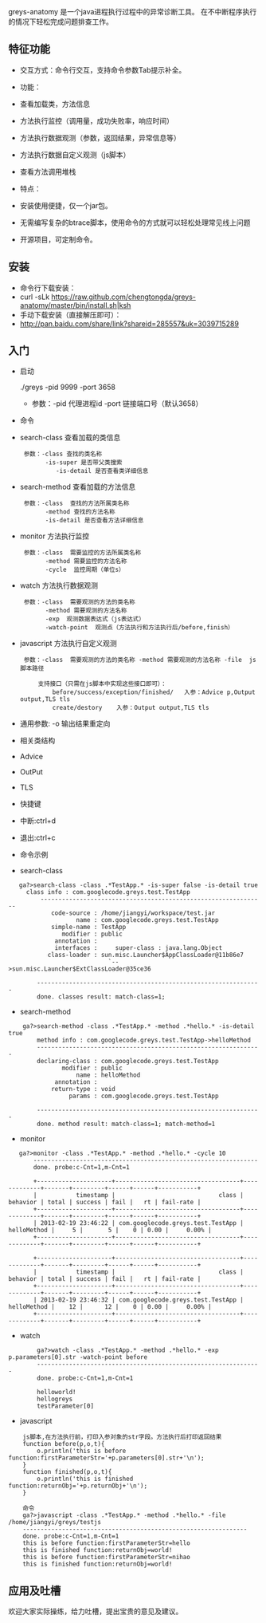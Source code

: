 greys-anatomy 是一个java进程执行过程中的异常诊断工具。
在不中断程序执行的情况下轻松完成问题排查工作。

## 特征功能
- 交互方式：命令行交互，支持命令参数Tab提示补全。

- 功能：
 - 查看加载类，方法信息
 - 方法执行监控（调用量，成功失败率，响应时间）
 - 方法执行数据观测（参数，返回结果，异常信息等）
 - 方法执行数据自定义观测（js脚本）
 - 查看方法调用堆栈

- 特点：
 - 安装使用便捷，仅一个jar包。
 - 无需编写复杂的btrace脚本，使用命令的方式就可以轻松处理常见线上问题
 - 开源项目，可定制命令。
    
## 安装
- 命令行下载安装：
 - curl -sLk https://raw.github.com/chengtongda/greys-anatomy/master/bin/install.sh|ksh  
- 手动下载安装（直接解压即可）：
 - http://pan.baidu.com/share/link?shareid=285557&uk=3039715289

## 入门
- 启动

    ./greys -pid 9999 -port 3658
  - 参数：-pid 代理进程id 
         -port 链接端口号（默认3658）	

- 命令
 - search-class   查看加载的类信息

        参数：-class 查找的类名称
		      -is-super 是否带父类搜索
			     -is-detail 是否查看类详细信息
			  
 - search-method  查看加载的方法信息

        参数：-class  查找的方法所属类名称
			  -method 查找的方法名称
			  -is-detail 是否查看方法详细信息

 - monitor   方法执行监控

        参数：-class  需要监控的方法所属类名称
			  -method 需要监控的方法名称
			  -cycle  监控周期（单位s）

 - watch   方法执行数据观测

        参数：-class  需要观测的方法的类名称
			  -method 需要观测的方法名称
			  -exp  观测数据表达式（js表达式）
			  -watch-point  观测点（方法执行和方法执行后/before,finish）
		
 - javascript   方法执行自定义观测

        参数：-class  需要观测的方法的类名称 -method 需要观测的方法名称 -file  js脚本路径
        
            支持接口（只需在js脚本中实现这些接口即可）：
                before/success/exception/finished/   入参：Advice p,Output output,TLS tls
                create/destory    入参：Output output,TLS tls				

 - 通用参数: -o 输出结果重定向

- 相关类结构
 - Advice
 - OutPut
 - TLS
- 快捷键
 - 中断:ctrl+d
 - 退出:ctrl+c

- 命令示例
 - search-class
```
   ga?>search-class -class .*TestApp.* -is-super false -is-detail true
 	 class info : com.googlecode.greys.test.TestApp
		 ---------------------------------------------------------------
			code-source : /home/jiangyi/workspace/test.jar
				   name : com.googlecode.greys.test.TestApp
			simple-name : TestApp
			   modifier : public
			 annotation : 
			 interfaces :     super-class : java.lang.Object
		   class-loader : sun.misc.Launcher$AppClassLoader@11b86e7
							`-->sun.misc.Launcher$ExtClassLoader@35ce36

		---------------------------------------------------------------
		done. classes result: match-class=1;
```
 - search-method
```
 	ga?>search-method -class .*TestApp.* -method .*hello.* -is-detail true 
		method info : com.googlecode.greys.test.TestApp->helloMethod
		---------------------------------------------------------------
		declaring-class : com.googlecode.greys.test.TestApp
			   modifier : public
				   name : helloMethod
			 annotation : 
			return-type : void
				 params : com.googlecode.greys.test.TestApp

		---------------------------------------------------------------
		done. method result: match-class=1; match-method=1
```

 - monitor
 ```
 	ga?>monitor -class .*TestApp.* -method .*hello.* -cycle 10
		---------------------------------------------------------------
		done. probe:c-Cnt=1,m-Cnt=1

		+---------------------+-----------------------------------+-------------+-------+---------+------+------+-----------+
		|           timestamp |                             class |    behavior | total | success | fail |   rt | fail-rate |
		+---------------------+-----------------------------------+-------------+-------+---------+------+------+-----------+
		| 2013-02-19 23:46:22 | com.googlecode.greys.test.TestApp | helloMethod |     5 |       5 |    0 | 0.00 |     0.00% |
		+---------------------+-----------------------------------+-------------+-------+---------+------+------+-----------+

		+---------------------+-----------------------------------+-------------+-------+---------+------+------+-----------+
		|           timestamp |                             class |    behavior | total | success | fail |   rt | fail-rate |
		+---------------------+-----------------------------------+-------------+-------+---------+------+------+-----------+
		| 2013-02-19 23:46:32 | com.googlecode.greys.test.TestApp | helloMethod |    12 |      12 |    0 | 0.00 |     0.00% |
		+---------------------+-----------------------------------+-------------+-------+---------+------+------+-----------+
```
		
 - watch
```
		ga?>watch -class .*TestApp.* -method .*hello.* -exp p.parameters[0].str -watch-point before
		---------------------------------------------------------------
		done. probe:c-Cnt=1,m-Cnt=1

		helloworld!
		hellogreys
		testParameter[0]
```

 - javascript
```
	js脚本,在方法执行前，打印入参对象的str字段。方法执行后打印返回结果
	function before(p,o,t){
		o.println('this is before function:firstParameterStr='+p.parameters[0].str+'\n');
	}
	function finished(p,o,t){
		o.println('this is finished function:returnObj='+p.returnObj+'\n');
	} 
```
```
	命令
	ga?>javascript -class .*TestApp.* -method .*hello.* -file /home/jiangyi/greys/testjs
	---------------------------------------------------------------
	done. probe:c-Cnt=1,m-Cnt=1
	this is before function:firstParameterStr=hello
	this is finished function:returnObj=world!
	this is before function:firstParameterStr=nihao
	this is finished function:returnObj=world!
```
## 应用及吐槽
  欢迎大家实际操练，给力吐槽，提出宝贵的意见及建议。
